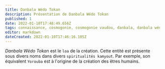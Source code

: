 ```yaml
---
title: Danbala Wédo Tokan
description: Présentation de Danbala Wédo Tokan
published: 1
date: 2022-01-10T17:48:49.656Z
tags: connaissance, cosmogonie, cosmogonie vaudou, danbala, danbala wédo, danbala wédo tokan, esprit, esprit serpent, esprit vaudou, loa, loa primordial, loa serpent, loa solaire, loa vaudou, serpent, énergie primordiale
editor: markdown
dateCreated: 2022-01-10T17:46:16.105Z
---
```


*Danbala Wédo Tokan* est le `loa` de la création. Cette entité est présente sous divers noms dans divers `spiritualités kamyout`. Par exemple, son équivalent `Yorouba` est à l'origine de la création des êtres humains.